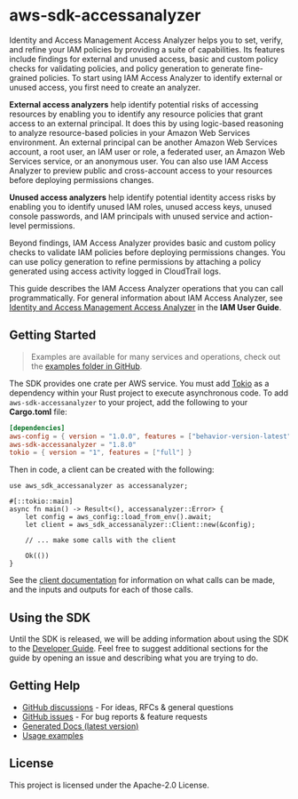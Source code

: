 # aws-sdk-accessanalyzer

Identity and Access Management Access Analyzer helps you to set, verify, and refine your IAM policies by providing a suite of capabilities. Its features include findings for external and unused access, basic and custom policy checks for validating policies, and policy generation to generate fine-grained policies. To start using IAM Access Analyzer to identify external or unused access, you first need to create an analyzer.

__External access analyzers__ help identify potential risks of accessing resources by enabling you to identify any resource policies that grant access to an external principal. It does this by using logic-based reasoning to analyze resource-based policies in your Amazon Web Services environment. An external principal can be another Amazon Web Services account, a root user, an IAM user or role, a federated user, an Amazon Web Services service, or an anonymous user. You can also use IAM Access Analyzer to preview public and cross-account access to your resources before deploying permissions changes.

__Unused access analyzers__ help identify potential identity access risks by enabling you to identify unused IAM roles, unused access keys, unused console passwords, and IAM principals with unused service and action-level permissions.

Beyond findings, IAM Access Analyzer provides basic and custom policy checks to validate IAM policies before deploying permissions changes. You can use policy generation to refine permissions by attaching a policy generated using access activity logged in CloudTrail logs.

This guide describes the IAM Access Analyzer operations that you can call programmatically. For general information about IAM Access Analyzer, see [Identity and Access Management Access Analyzer](https://docs.aws.amazon.com/IAM/latest/UserGuide/what-is-access-analyzer.html) in the __IAM User Guide__.

## Getting Started

> Examples are available for many services and operations, check out the
> [examples folder in GitHub](https://github.com/awslabs/aws-sdk-rust/tree/main/examples).

The SDK provides one crate per AWS service. You must add [Tokio](https://crates.io/crates/tokio)
as a dependency within your Rust project to execute asynchronous code. To add `aws-sdk-accessanalyzer` to
your project, add the following to your **Cargo.toml** file:

```toml
[dependencies]
aws-config = { version = "1.0.0", features = ["behavior-version-latest"] }
aws-sdk-accessanalyzer = "1.8.0"
tokio = { version = "1", features = ["full"] }
```

Then in code, a client can be created with the following:

```rust,no_run
use aws_sdk_accessanalyzer as accessanalyzer;

#[::tokio::main]
async fn main() -> Result<(), accessanalyzer::Error> {
    let config = aws_config::load_from_env().await;
    let client = aws_sdk_accessanalyzer::Client::new(&config);

    // ... make some calls with the client

    Ok(())
}
```

See the [client documentation](https://docs.rs/aws-sdk-accessanalyzer/latest/aws_sdk_accessanalyzer/client/struct.Client.html)
for information on what calls can be made, and the inputs and outputs for each of those calls.

## Using the SDK

Until the SDK is released, we will be adding information about using the SDK to the
[Developer Guide](https://docs.aws.amazon.com/sdk-for-rust/latest/dg/welcome.html). Feel free to suggest
additional sections for the guide by opening an issue and describing what you are trying to do.

## Getting Help

* [GitHub discussions](https://github.com/awslabs/aws-sdk-rust/discussions) - For ideas, RFCs & general questions
* [GitHub issues](https://github.com/awslabs/aws-sdk-rust/issues/new/choose) - For bug reports & feature requests
* [Generated Docs (latest version)](https://awslabs.github.io/aws-sdk-rust/)
* [Usage examples](https://github.com/awslabs/aws-sdk-rust/tree/main/examples)

## License

This project is licensed under the Apache-2.0 License.

